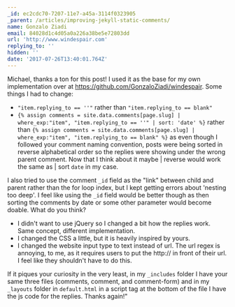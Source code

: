 ```yaml
---
_id: ec2cdc70-7207-11e7-a45a-3114f0323905
_parent: /articles/improving-jekyll-static-comments/
name: Gonzalo Ziadi
email: 84028d1c4d05a0a226a38be5e72803dd
url: 'http://www.windespair.com'
replying_to: ''
hidden: ''
date: '2017-07-26T13:40:01.764Z'
---
```


Michael, thanks a ton for this post! I used it as the base for my own implementation over at https://github.com/GonzaloZiadi/windespair. Some things I had to change:

* `"item.replying_to == ''"`  rather than `"item.replying_to == blank"`
* `{% assign comments = site.data.comments[page.slug] | where_exp:"item", "item.replying_to == ''" | sort: 'date' %}` rather than `{% assign comments = site.data.comments[page.slug] | where_exp:"item", "item.replying_to == blank" %}` as even though I followed your comment naming convention, posts were being sorted in reverse alphabetical order so the replies were showing under the wrong parent comment. Now that I think about it maybe | reverse would work the same as | sort `date` in my case.

I also tried to use the comment `_id` field as the "link" between child and parent rather than the for loop index, but I kept getting errors about 'nesting too deep'. I feel like using the `_id` field would be better though as then sorting the comments by date or some other parameter would become doable. What do you think?

* I didn't want to use jQuery so I changed a bit how the replies work. Same concept, different implementation.
* I changed the CSS a little, but it is heavily inspired by yours.
* I changed the website input type to text instead of url. The url regex is annoying, to me, as it requires users to put the http:// in front of their url. I feel like they shouldn't have to do this.

If it piques your curiosity in the very least, in my `_includes` folder I have your same three files (comments, comment, and comment-form) and in my `_layouts` folder in `default.html` in a script tag at the bottom of the file I have the js code for the replies. Thanks again!"

